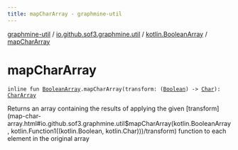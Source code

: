 ```yaml
---
title: mapCharArray - graphmine-util
---
```


[graphmine-util](../../index.html) / [io.github.sof3.graphmine.util](../index.html) / [kotlin.BooleanArray](index.html) / [mapCharArray](./map-char-array.html)

# mapCharArray

`inline fun `[`BooleanArray`](https://kotlinlang.org/api/latest/jvm/stdlib/kotlin/-boolean-array/index.html)`.mapCharArray(transform: (`[`Boolean`](https://kotlinlang.org/api/latest/jvm/stdlib/kotlin/-boolean/index.html)`) -> `[`Char`](https://kotlinlang.org/api/latest/jvm/stdlib/kotlin/-char/index.html)`): `[`CharArray`](https://kotlinlang.org/api/latest/jvm/stdlib/kotlin/-char-array/index.html)

Returns an array containing the results of applying the given [transform](map-char-array.html#io.github.sof3.graphmine.util$mapCharArray(kotlin.BooleanArray, kotlin.Function1((kotlin.Boolean, kotlin.Char)))/transform) function to each element in the
original array

